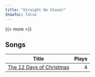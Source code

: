 ```yaml
---
title: "Straight No Chaser"
ShowToc: false
---
```


{{< more >}}

## Songs
Title | Plays 
----- | -----: 
[The 12 Days of Christmas](/songs/the) | 4

